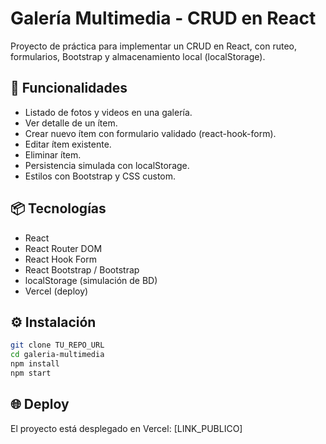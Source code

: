 # Galería Multimedia - CRUD en React

Proyecto de práctica para implementar un CRUD en React, con ruteo, formularios, Bootstrap y almacenamiento local (localStorage).

## 🚀 Funcionalidades
- Listado de fotos y videos en una galería.
- Ver detalle de un ítem.
- Crear nuevo ítem con formulario validado (react-hook-form).
- Editar ítem existente.
- Eliminar ítem.
- Persistencia simulada con localStorage.
- Estilos con Bootstrap y CSS custom.

## 📦 Tecnologías
- React
- React Router DOM
- React Hook Form
- React Bootstrap / Bootstrap
- localStorage (simulación de BD)
- Vercel (deploy)

## ⚙️ Instalación
```bash
git clone TU_REPO_URL
cd galeria-multimedia
npm install
npm start
```

## 🌐 Deploy
El proyecto está desplegado en Vercel: [LINK_PUBLICO]
